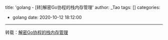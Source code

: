 title: 'golang - [转]解密Go协程的栈内存管理'
author: _Tao
tags: []
categories:
  - golang
date: 2020-10-12 18:12:00
---
转载：[解密Go协程的栈内存管理](https://mp.weixin.qq.com/s?__biz=MzUzNTY5MzU2MA==&mid=2247485886&idx=1&sn=f29fe2ce95a485e2c2ef1c4cd33b5085&chksm=fa80d829cdf7513fdf45b16be023809d9725b150803b6482643c3dd84aa3c0090c2cb9efd3aa&token=940952510&lang=zh_CN#rd)

